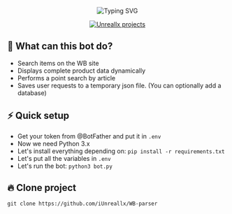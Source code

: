 <p align="center">
    <img src="https://readme-typing-svg.demolab.com?font=JetBrains+Mono&weight=500&size=35&letterSpacing=1px;&duration=3500&pause=1500&color=F79E2F&center=true&width=435&lines=WB+parser+bot" alt="Typing SVG">
</p>
<p align="center">
  <a href="https://github.com/iUnreallx">
    <img src="https://img.shields.io/badge/unreallx%20projects-8B4513" alt="Unreallx projects">
  </a>
</p>


## 🔎 What can this bot do?
* Search items on the WB site
* Displays complete product data dynamically
* Performs a point search by article
* Saves user requests to a temporary json file. (You can optionally add a database)

## ⚡ Quick setup
* Get your token from @BotFather and put it in ```.env```
* Now we need Python 3.x
* Let's install everything depending on: ``` pip install -r requirements.txt ```
* Let's put all the variables in ```.env```
* Let's run the bot: ```python3 bot.py```

## 🔥 Clone project
```md
git clone https://github.com/iUnreallx/WB-parser
```
